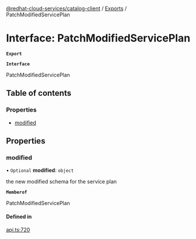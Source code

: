 [@redhat-cloud-services/catalog-client](../README.md) / [Exports](../modules.md) / PatchModifiedServicePlan

# Interface: PatchModifiedServicePlan

**`Export`**

**`Interface`**

PatchModifiedServicePlan

## Table of contents

### Properties

- [modified](PatchModifiedServicePlan.md#modified)

## Properties

### modified

• `Optional` **modified**: `object`

the new modified schema for the service plan

**`Memberof`**

PatchModifiedServicePlan

#### Defined in

[api.ts:720](https://github.com/RedHatInsights/javascript-clients/blob/master/packages/catalog/api.ts#L720)

